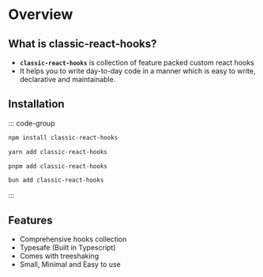 # Overview

## What is **classic-react-hooks**?

-  **`classic-react-hooks`** is collection of feature packed custom react hooks
-  It helps you to write day-to-day code in a manner which is easy to write, declarative and maintainable.

## Installation

::: code-group

```bash [npm]
npm install classic-react-hooks
```

```bash [yarn]
yarn add classic-react-hooks
```

```bash [pnpm]
pnpm add classic-react-hooks
```

```bash [bun]
bun add classic-react-hooks
```

:::

## Features

-  Comprehensive hooks collection
-  Typesafe (Built in Typescript)
-  Comes with treeshaking
-  Small, Minimal and Easy to use
